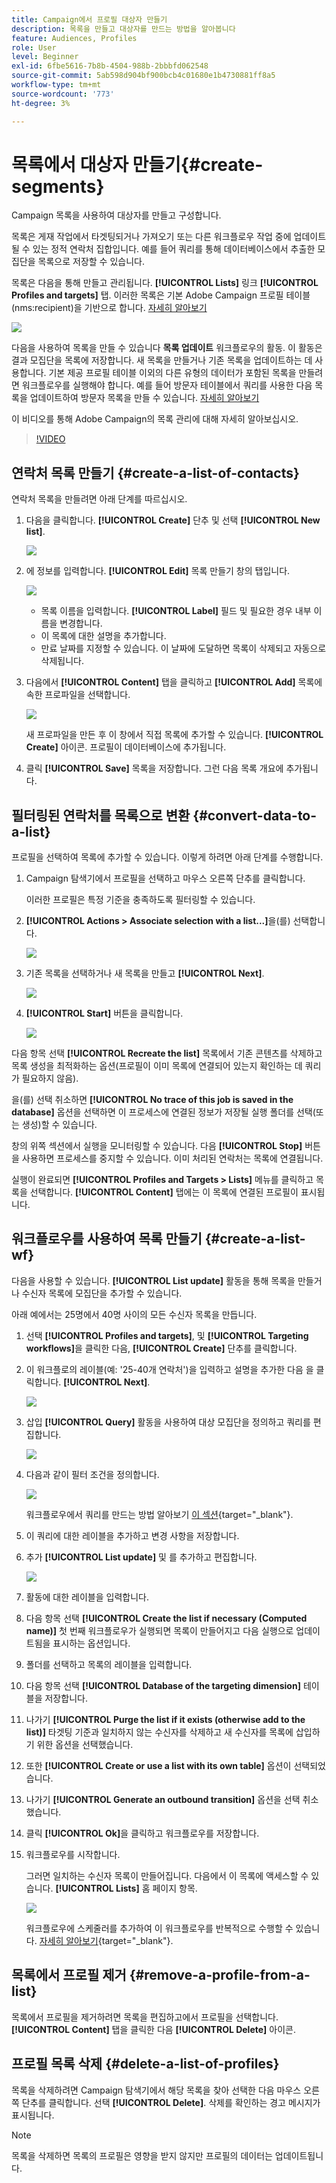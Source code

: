 ```yaml
---
title: Campaign에서 프로필 대상자 만들기
description: 목록을 만들고 대상자를 만드는 방법을 알아봅니다
feature: Audiences, Profiles
role: User
level: Beginner
exl-id: 6fbe5616-7b8b-4504-988b-2bbbfd062548
source-git-commit: 5ab598d904bf900bcb4c01680e1b4730881ff8a5
workflow-type: tm+mt
source-wordcount: '773'
ht-degree: 3%

---
```


# 목록에서 대상자 만들기{#create-segments}

Campaign 목록을 사용하여 대상자를 만들고 구성합니다.

목록은 게재 작업에서 타겟팅되거나 가져오기 또는 다른 워크플로우 작업 중에 업데이트될 수 있는 정적 연락처 집합입니다. 예를 들어 쿼리를 통해 데이터베이스에서 추출한 모집단을 목록으로 저장할 수 있습니다.

목록은 다음을 통해 만들고 관리됩니다. **[!UICONTROL Lists]** 링크 **[!UICONTROL Profiles and targets]** 탭. 이러한 목록은 기본 Adobe Campaign 프로필 테이블(nms:recipient)을 기반으로 합니다. [자세히 알아보기](../dev/datamodel.md#ootb-profiles.md)

![](assets/list-dashboard.png)

다음을 사용하여 목록을 만들 수 있습니다 **목록 업데이트** 워크플로우의 활동. 이 활동은 결과 모집단을 목록에 저장합니다. 새 목록을 만들거나 기존 목록을 업데이트하는 데 사용합니다. 기본 제공 프로필 테이블 이외의 다른 유형의 데이터가 포함된 목록을 만들려면 워크플로우를 실행해야 합니다. 예를 들어 방문자 테이블에서 쿼리를 사용한 다음 목록을 업데이트하여 방문자 목록을 만들 수 있습니다. [자세히 알아보기](#create-a-list-wf)

이 비디오를 통해 Adobe Campaign의 목록 관리에 대해 자세히 알아보십시오.

>[!VIDEO](https://video.tv.adobe.com/v/334909?quality=12)


## 연락처 목록 만들기 {#create-a-list-of-contacts}

연락처 목록을 만들려면 아래 단계를 따르십시오.

1. 다음을 클릭합니다. **[!UICONTROL Create]** 단추 및 선택 **[!UICONTROL New list]**.

   ![](assets/new-list.png)

1. 에 정보를 입력합니다. **[!UICONTROL Edit]** 목록 만들기 창의 탭입니다.

   ![](assets/list-details.png)

   * 목록 이름을 입력합니다. **[!UICONTROL Label]** 필드 및 필요한 경우 내부 이름을 변경합니다.
   * 이 목록에 대한 설명을 추가합니다.
   * 만료 날짜를 지정할 수 있습니다. 이 날짜에 도달하면 목록이 삭제되고 자동으로 삭제됩니다.


1. 다음에서 **[!UICONTROL Content]** 탭을 클릭하고 **[!UICONTROL Add]** 목록에 속한 프로파일을 선택합니다.

   ![](assets/add-profiles-to-a-list.png)

   새 프로파일을 만든 후 이 창에서 직접 목록에 추가할 수 있습니다. **[!UICONTROL Create]** 아이콘. 프로필이 데이터베이스에 추가됩니다.

1. 클릭 **[!UICONTROL Save]** 목록을 저장합니다. 그런 다음 목록 개요에 추가됩니다.


## 필터링된 연락처를 목록으로 변환 {#convert-data-to-a-list}

프로필을 선택하여 목록에 추가할 수 있습니다. 이렇게 하려면 아래 단계를 수행합니다.

1. Campaign 탐색기에서 프로필을 선택하고 마우스 오른쪽 단추를 클릭합니다.

   이러한 프로필은 특정 기준을 충족하도록 필터링할 수 있습니다.

1. **[!UICONTROL Actions > Associate selection with a list...]**&#x200B;을(를) 선택합니다.

   ![](assets/add-selection-to-a-list.png)

1. 기존 목록을 선택하거나 새 목록을 만들고 **[!UICONTROL Next]**.

   ![](assets/select-the-list.png)

1. **[!UICONTROL Start]** 버튼을 클릭합니다.

   ![](assets/record-a-list.png)

다음 항목 선택 **[!UICONTROL Recreate the list]** 목록에서 기존 콘텐츠를 삭제하고 목록 생성을 최적화하는 옵션(프로필이 이미 목록에 연결되어 있는지 확인하는 데 쿼리가 필요하지 않음).

을(를) 선택 취소하면 **[!UICONTROL No trace of this job is saved in the database]** 옵션을 선택하면 이 프로세스에 연결된 정보가 저장될 실행 폴더를 선택(또는 생성)할 수 있습니다.

창의 위쪽 섹션에서 실행을 모니터링할 수 있습니다. 다음 **[!UICONTROL Stop]** 버튼을 사용하면 프로세스를 중지할 수 있습니다. 이미 처리된 연락처는 목록에 연결됩니다.

실행이 완료되면 **[!UICONTROL Profiles and Targets > Lists]** 메뉴를 클릭하고 목록을 선택합니다. **[!UICONTROL Content]** 탭에는 이 목록에 연결된 프로필이 표시됩니다.


## 워크플로우를 사용하여 목록 만들기  {#create-a-list-wf}

다음을 사용할 수 있습니다. **[!UICONTROL List update]** 활동을 통해 목록을 만들거나 수신자 목록에 모집단을 추가할 수 있습니다.

아래 예에서는 25명에서 40명 사이의 모든 수신자 목록을 만듭니다.

1. 선택 **[!UICONTROL Profiles and targets]**, 및 **[!UICONTROL Targeting workflows]**&#x200B;을 클릭한 다음, **[!UICONTROL Create]** 단추를 클릭합니다.
1. 이 워크플로의 레이블(예: &#39;25-40개 연락처&#39;)을 입력하고 설명을 추가한 다음 을 클릭합니다. **[!UICONTROL Next]**.

   ![](assets/targeting-wf-sample.png)

1. 삽입 **[!UICONTROL Query]** 활동을 사용하여 대상 모집단을 정의하고 쿼리를 편집합니다.

   ![](assets/targeting-wf-edit-query.png)

1. 다음과 같이 필터 조건을 정의합니다.

   ![](assets/targeting-wf-age-filter.png)

   워크플로우에서 쿼리를 만드는 방법 알아보기 [이 섹션](https://experienceleague.adobe.com/docs/campaign/automation/workflows/wf-activities/targeting-activities/query.html){target="_blank"}.

1. 이 쿼리에 대한 레이블을 추가하고 변경 사항을 저장합니다.
1. 추가 **[!UICONTROL List update]** 및 를 추가하고 편집합니다.

   ![](assets/list-update-activity.png)

1. 활동에 대한 레이블을 입력합니다.
1. 다음 항목 선택 **[!UICONTROL Create the list if necessary (Computed name)]** 첫 번째 워크플로우가 실행되면 목록이 만들어지고 다음 실행으로 업데이트됨을 표시하는 옵션입니다.
1. 폴더를 선택하고 목록의 레이블을 입력합니다.
1. 다음 항목 선택 **[!UICONTROL Database of the targeting dimension]** 테이블을 저장합니다.
1. 나가기 **[!UICONTROL Purge the list if it exists (otherwise add to the list)]** 타겟팅 기준과 일치하지 않는 수신자를 삭제하고 새 수신자를 목록에 삽입하기 위한 옵션을 선택했습니다.
1. 또한 **[!UICONTROL Create or use a list with its own table]** 옵션이 선택되었습니다.
1. 나가기 **[!UICONTROL Generate an outbound transition]** 옵션을 선택 취소했습니다.
1. 클릭 **[!UICONTROL Ok]**&#x200B;을 클릭하고 워크플로우를 저장합니다.
1. 워크플로우를 시작합니다.

   그러면 일치하는 수신자 목록이 만들어집니다. 다음에서 이 목록에 액세스할 수 있습니다. **[!UICONTROL Lists]** 홈 페이지 항목.

   ![](assets/access-new-list.png)

   워크플로우에 스케줄러를 추가하여 이 워크플로우를 반복적으로 수행할 수 있습니다. [자세히 알아보기](https://experienceleague.adobe.com/docs/campaign/automation/workflows/wf-activities/flow-control-activities/scheduler.html){target="_blank"}.

## 목록에서 프로필 제거 {#remove-a-profile-from-a-list}

목록에서 프로필을 제거하려면 목록을 편집하고에서 프로필을 선택합니다. **[!UICONTROL Content]** 탭을 클릭한 다음 **[!UICONTROL Delete]** 아이콘.

## 프로필 목록 삭제 {#delete-a-list-of-profiles}

목록을 삭제하려면 Campaign 탐색기에서 해당 목록을 찾아 선택한 다음 마우스 오른쪽 단추를 클릭합니다. 선택 **[!UICONTROL Delete]**. 삭제를 확인하는 경고 메시지가 표시됩니다.

>[!NOTE]
>
>목록을 삭제하면 목록의 프로필은 영향을 받지 않지만 프로필의 데이터는 업데이트됩니다.
